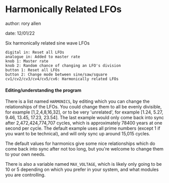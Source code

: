 # Harmonically Related LFOs

author: rory allen

date: 12/01/22

Six harmonically related sine wave LFOs

    digital in: Reset all LFOs
    analogue in: Added to master rate
    knob 1: Master rate
    knob 2: Random chance of changing an LFO's division
    button 1: Reset all LFOs
    button 2: Change mode between sine/saw/square
    cv1/cv2/cv3/cv4/cv5/cv6: Harmonically related LFOs


#### Editing/understanding the program
There is a list named ```HARMONICS```, by editing which you can change the relationships of the LFOs.
You could change them to all be evenly divisible, for example [1,2,4,8,16,32], or to be very 'unrelated', for example [1.24, 5.27, 9.46, 13.45, 17.23, 23.54].
The last example would only come back into sync after 2,472,424,774,707 cycles, which is approximately 78400 years at one second per cycle.
The default example uses all prime numbers (except 1 if you want to be technical), and will only sync up around 15,015 cycles.

The default values for harmonics give some nice relationships which do come back into sync after not too long, but you're welcome to change them to your own needs.

There is also a variable named ```MAX_VOLTAGE```, which is likely only going to be 10 or 5 depending on which you prefer in your system, and what modules you are controlling.
